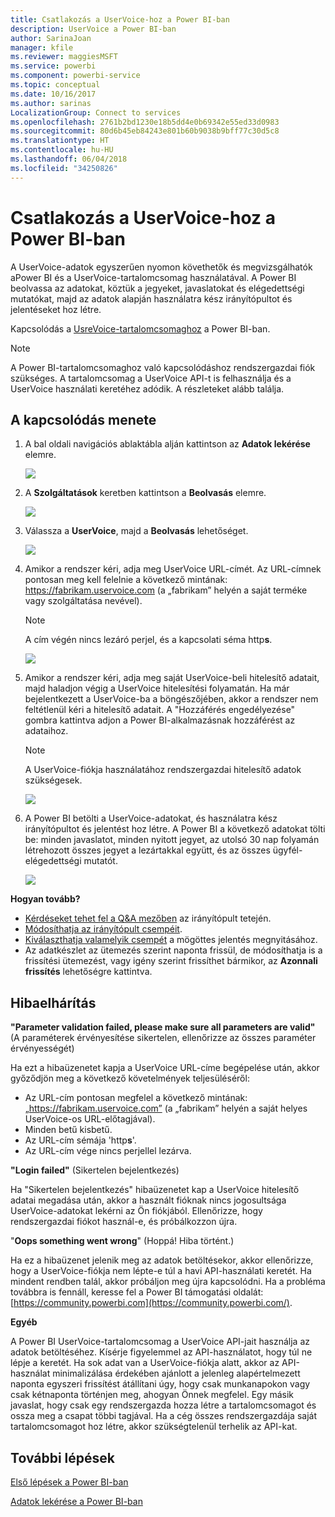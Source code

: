 ```yaml
---
title: Csatlakozás a UserVoice-hoz a Power BI-ban
description: UserVoice a Power BI-ban
author: SarinaJoan
manager: kfile
ms.reviewer: maggiesMSFT
ms.service: powerbi
ms.component: powerbi-service
ms.topic: conceptual
ms.date: 10/16/2017
ms.author: sarinas
LocalizationGroup: Connect to services
ms.openlocfilehash: 2761b2bd1230e18b5dd4e0b69342e55ed33d0983
ms.sourcegitcommit: 80d6b45eb84243e801b60b9038b9bff77c30d5c8
ms.translationtype: HT
ms.contentlocale: hu-HU
ms.lasthandoff: 06/04/2018
ms.locfileid: "34250826"
---
```

# <a name="connect-to-uservoice-with-power-bi"></a>Csatlakozás a UserVoice-hoz a Power BI-ban
A UserVoice-adatok egyszerűen nyomon követhetők és megvizsgálhatók aPower BI és a UserVoice-tartalomcsomag használatával. A Power BI beolvassa az adatokat, köztük a jegyeket, javaslatokat és elégedettségi mutatókat, majd az adatok alapján használatra kész irányítópultot és jelentéseket hoz létre.

Kapcsolódás a [UsreVoice-tartalomcsomaghoz](https://app.powerbi.com/getdata/services/uservoice) a Power BI-ban.

>[!NOTE]
>A Power BI-tartalomcsomaghoz való kapcsolódáshoz rendszergazdai fiók szükséges. A tartalomcsomag a UserVoice API-t is felhasználja és a UserVoice használati keretéhez adódik. A részleteket alább találja.

## <a name="how-to-connect"></a>A kapcsolódás menete
1. A bal oldali navigációs ablaktábla alján kattintson az **Adatok lekérése** elemre.
   
   ![](media/service-connect-to-uservoice/pbi_getdata.png)
2. A **Szolgáltatások** keretben kattintson a **Beolvasás** elemre.
   
   ![](media/service-connect-to-uservoice/pbi_getservices.png) 
3. Válassza a **UserVoice**, majd a **Beolvasás** lehetőséget.
   
   ![](media/service-connect-to-uservoice/uservoice.png)
4. Amikor a rendszer kéri, adja meg UserVoice URL-címét. Az URL-címnek pontosan meg kell felelnie a következő mintának: https://fabrikam.uservoice.com (a „fabrikam” helyén a saját terméke vagy szolgáltatása nevével).
   
   >[!NOTE]
   >A cím végén nincs lezáró perjel, és a kapcsolati séma http**s**.
   
   ![](media/service-connect-to-uservoice/capture.png)
5. Amikor a rendszer kéri, adja meg saját UserVoice-beli hitelesítő adatait, majd haladjon végig a UserVoice hitelesítési folyamatán. Ha már bejelentkezett a UserVoice-ba a böngészőjében, akkor a rendszer nem feltétlenül kéri a hitelesítő adatait. A "Hozzáférés engedélyezése" gombra kattintva adjon a Power BI-alkalmazásnak hozzáférést az adataihoz.
   
   >[!NOTE]
   >A UserVoice-fiókja használatához rendszergazdai hitelesítő adatok szükségesek.
   
   ![](media/service-connect-to-uservoice/capture3.png)
6. A Power BI betölti a UserVoice-adatokat, és használatra kész irányítópultot és jelentést hoz létre. A Power BI a következő adatokat tölti be: minden javaslatot, minden nyitott jegyet, az utolsó 30 nap folyamán létrehozott összes jegyet a lezártakkal együtt, és az összes ügyfél-elégedettségi mutatót.
   
   ![](media/service-connect-to-uservoice/capture4.png)

**Hogyan tovább?**

* [Kérdéseket tehet fel a Q&A mezőben](power-bi-q-and-a.md) az irányítópult tetején.
* [Módosíthatja az irányítópult csempéit](service-dashboard-edit-tile.md).
* [Kiválaszthatja valamelyik csempét](service-dashboard-tiles.md) a mögöttes jelentés megnyitásához.
* Az adatkészlet az ütemezés szerint naponta frissül, de módosíthatja is a frissítési ütemezést, vagy igény szerint frissíthet bármikor, az **Azonnali frissítés** lehetőségre kattintva.

## <a name="troubleshooting"></a>Hibaelhárítás
**"Parameter validation failed, please make sure all parameters are valid"** (A paraméterek érvényesítése sikertelen, ellenőrizze az összes paraméter érvényességét)

Ha ezt a hibaüzenetet kapja a UserVoice URL-címe begépelése után, akkor győződjön meg a következő követelmények teljesüléséről:

* Az URL-cím pontosan megfelel a következő mintának: „https://fabrikam.uservoice.com” (a „fabrikam” helyén a saját helyes UserVoice-os URL-előtagjával).
* Minden betű kisbetű.
* Az URL-cím sémája 'http**s**'.
* Az URL-cím vége nincs perjellel lezárva.

**"Login failed"** (Sikertelen bejelentkezés)

Ha "Sikertelen bejelentkezés" hibaüzenetet kap a UserVoice hitelesítő adatai megadása után, akkor a használt fióknak nincs jogosultsága UserVoice-adatokat lekérni az Ön fiókjából. Ellenőrizze, hogy rendszergazdai fiókot használ-e, és próbálkozzon újra.

"**Oops something went wrong**" (Hoppá! Hiba történt.)

Ha ez a hibaüzenet jelenik meg az adatok betöltésekor, akkor ellenőrizze, hogy a UserVoice-fiókja nem lépte-e túl a havi API-használati keretét. Ha mindent rendben talál, akkor próbáljon meg újra kapcsolódni. Ha a probléma továbbra is fennáll, keresse fel a Power BI támogatási oldalát: [https://community.powerbi.com](https://community.powerbi.com/).

**Egyéb**  

A Power BI UserVoice-tartalomcsomag a UserVoice API-jait használja az adatok betöltéséhez. Kísérje figyelemmel az API-használatot, hogy túl ne lépje a keretét. Ha sok adat van a UserVoice-fiókja alatt, akkor az API-használat minimalizálása érdekében ajánlott a jelenleg alapértelmezett naponta egyszeri frissítést átállítani úgy, hogy csak munkanapokon vagy csak kétnaponta történjen meg, ahogyan Önnek megfelel. Egy másik javaslat, hogy csak egy rendszergazda hozza létre a tartalomcsomagot és ossza meg a csapat többi tagjával. Ha a cég összes rendszergazdája saját tartalomcsomagot hoz létre, akkor szükségtelenül terhelik az API-kat.

## <a name="next-steps"></a>További lépések
[Első lépések a Power BI-ban](service-get-started.md)

[Adatok lekérése a Power BI-ban](service-get-data.md)

